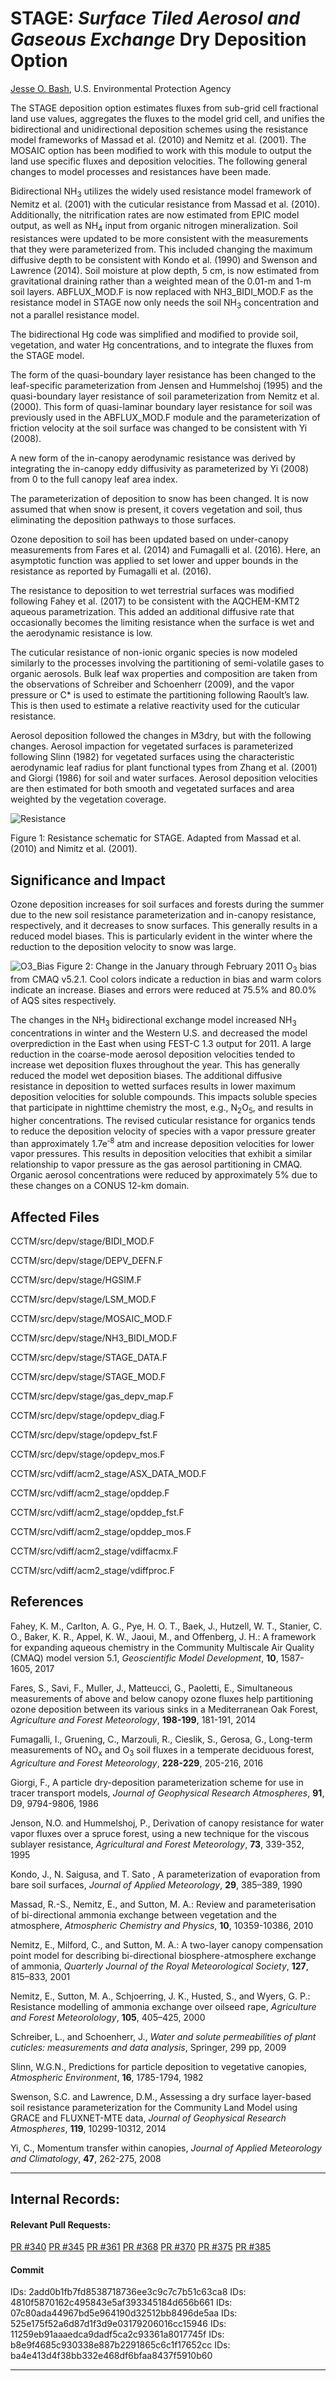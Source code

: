 # STAGE: *Surface Tiled Aerosol and Gaseous Exchange* Dry Deposition Option

[Jesse O. Bash](mailto:bash.jesse@epa.gov), U.S. Environmental Protection Agency

The STAGE deposition option estimates fluxes from sub-grid cell fractional land use values, aggregates the fluxes to the model grid cell, and unifies the bidirectional and unidirectional deposition schemes using the resistance model frameworks of Massad et al. (2010) and Nemitz et al. (2001). The MOSAIC option has been modified to work with this module to output the land use specific fluxes and deposition velocities. The following general changes to model processes and resistances have been made. 

Bidirectional NH<sub>3</sub> utilizes the widely used resistance model framework of Nemitz et al. (2001) with the cuticular resistance from Massad et al. (2010). Additionally, the nitrification rates are now estimated from EPIC model output, as well as NH<sub>4</sub> input from organic nitrogen mineralization. Soil resistances were updated to be more consistent with the measurements that they were parameterized from. This included changing the maximum diffusive depth to be consistent with Kondo et al. (1990) and Swenson and Lawrence (2014).  Soil moisture at plow depth, 5 cm, is now estimated from gravitational draining rather than a weighted mean of the 0.01-m and 1-m soil layers. ABFLUX_MOD.F is now replaced with NH3_BIDI_MOD.F as the resistance model in STAGE now only needs the soil NH<sub>3</sub> concentration and not a parallel resistance model. 

The bidirectional Hg code was simplified and modified to provide soil, vegetation, and water Hg concentrations, and to integrate the fluxes from the STAGE model. 

The form of the quasi-boundary layer resistance has been changed to the leaf-specific parameterization from Jensen and Hummelshoj (1995) and the quasi-boundary layer resistance of soil parameterization from Nemitz et al. (2000). This form of quasi-laminar boundary layer resistance for soil was previously used in the ABFLUX_MOD.F module and the parameterization of friction velocity at the soil surface was changed to be consistent with Yi (2008). 

A new form of the in-canopy aerodynamic resistance was derived by integrating the in-canopy eddy diffusivity as parameterized by Yi (2008) from 0 to the full canopy leaf area index. 

The parameterization of deposition to snow has been changed. It is now assumed that when snow is present, it covers vegetation and soil, thus eliminating the deposition pathways to those surfaces. 

Ozone deposition to soil has been updated based on under-canopy measurements from Fares et al. (2014) and Fumagalli et al. (2016). Here, an asymptotic function was applied to set lower and upper bounds in the resistance as reported by Fumagalli et al. (2016).

The resistance to deposition to wet terrestrial surfaces was modified following Fahey et al. (2017) to be consistent with the AQCHEM-KMT2 aqueous parametrization. This added an additional diffusive rate that occasionally becomes the limiting resistance when the surface is wet and the aerodynamic resistance is low.  

The cuticular resistance of non-ionic organic species is now modeled similarly to the processes involving the partitioning of semi-volatile gases to organic aerosols. Bulk leaf wax properties and composition are taken from the observations of Schreiber and Schoenherr (2009), and the vapor pressure or C* is used to estimate the partitioning following Raoult’s law. This is then used to estimate a relative reactivity used for the cuticular resistance. 

Aerosol deposition followed the changes in M3dry, but with the following changes. Aerosol impaction for vegetated surfaces is parameterized following Slinn (1982) for vegetated surfaces using the characteristic aerodynamic leaf radius for plant functional types from Zhang et al. (2001) and Giorgi (1986) for soil and water surfaces.  Aerosol deposition velocities are then estimated for both smooth and vegetated surfaces and area weighted by the vegetation coverage. 

![Resistance](Resistance.model.png)

Figure 1: Resistance schematic for STAGE. Adapted from Massad et al. (2010) and Nimitz et al. (2001).

## Significance and Impact

Ozone deposition increases for soil surfaces and forests during the summer due to the new soil resistance parameterization and in-canopy resistance, respectively, and it decreases to snow surfaces. This generally results in a reduced model biases. This is particularly evident in the winter where the reduction to the deposition velocity to snow was large. 

![O3_Bias](CMAQv521_Stage_Beta_O3_8hrmax_275594_spatialplot_bias_diff.png)
Figure 2: Change in the January through February 2011 O<sub>3</sub> bias from CMAQ v5.2.1. Cool colors indicate a reduction in bias and warm colors indicate an increase. Biases and errors were reduced at 75.5% and 80.0% of AQS sites respectively. 


The changes in the NH<sub>3</sub> bidirectional exchange model increased NH<sub>3</sub> concentrations in winter and the Western U.S. and decreased the model overprediction in the East when using FEST-C 1.3 output for 2011.
A large reduction in the coarse-mode aerosol deposition velocities tended to increase wet deposition fluxes throughout the year. This has generally reduced the model wet deposition biases. 
The additional diffusive resistance in deposition to wetted surfaces results in lower maximum deposition velocities for soluble compounds. This impacts soluble species that participate in nighttime chemistry the most, e.g., N<sub>2</sub>O<sub>5</sub>, and results in higher concentrations. 
The revised cuticular resistance for organics tends to reduce the deposition velocity of species with a vapor pressure greater than approximately 1.7e<sup>&#8209;8</sup>&nbsp;atm and increase deposition velocities for lower vapor pressures. This results in deposition velocities that exhibit a similar relationship to vapor pressure as the gas aerosol partitioning in CMAQ. Organic aerosol concentrations were reduced by approximately 5% due to these changes on a CONUS 12-km domain. 

## Affected Files

CCTM/src/depv/stage/BIDI_MOD.F

CCTM/src/depv/stage/DEPV_DEFN.F

CCTM/src/depv/stage/HGSIM.F

CCTM/src/depv/stage/LSM_MOD.F

CCTM/src/depv/stage/MOSAIC_MOD.F

CCTM/src/depv/stage/NH3_BIDI_MOD.F

CCTM/src/depv/stage/STAGE_DATA.F

CCTM/src/depv/stage/STAGE_MOD.F

CCTM/src/depv/stage/gas_depv_map.F

CCTM/src/depv/stage/opdepv_diag.F

CCTM/src/depv/stage/opdepv_fst.F

CCTM/src/depv/stage/opdepv_mos.F

CCTM/src/vdiff/acm2_stage/ASX_DATA_MOD.F

CCTM/src/vdiff/acm2_stage/opddep.F

CCTM/src/vdiff/acm2_stage/opddep_fst.F

CCTM/src/vdiff/acm2_stage/opddep_mos.F

CCTM/src/vdiff/acm2_stage/vdiffacmx.F

CCTM/src/vdiff/acm2_stage/vdiffproc.F

## References

Fahey, K. M., Carlton, A. G., Pye, H. O. T., Baek, J., Hutzell, W. T., Stanier, C. O., Baker, K. R., Appel, K. W., Jaoui, M., and Offenberg, J. H.: A framework for expanding aqueous chemistry in the Community Multiscale Air Quality (CMAQ) model version 5.1, *Geoscientific Model Development*, **10**, 1587-1605, 2017

Fares, S., Savi, F., Muller, J., Matteucci, G., Paoletti, E., Simultaneous measurements of above and below canopy ozone fluxes help partitioning ozone deposition between its various sinks in a Mediterranean Oak Forest, *Agriculture and Forest Meteorology*, **198-199**, 181-191, 2014

Fumagalli, I., Gruening, C., Marzouli, R., Cieslik, S., Gerosa, G., Long-term measurements of NO<sub>x</sub> and O<sub>3</sub> soil fluxes in a temperate deciduous forest, *Agriculture and Forest Meteorology*, **228-229**, 205-216, 2016

Giorgi, F., A particle dry-deposition parameterization scheme for use in tracer transport models, *Journal of Geophysical Research Atmospheres*, **91**, D9, 9794-9806, 1986

Jenson, N.O. and Hummelshoj, P., Derivation of canopy resistance for water vapor fluxes over a spruce forest, using a new technique for the viscous sublayer resistance, *Agricultural and Forest Meteorology*, **73**, 339-352, 1995

Kondo, J., N. Saigusa, and T. Sato , A parameterization of evaporation from bare soil surfaces, *Journal of Applied Meteorology*, **29**, 385–389, 1990

Massad, R.-S., Nemitz, E., and Sutton, M. A.: Review and parameterisation of bi-directional ammonia exchange between vegetation and the atmosphere, *Atmospheric Chemistry and Physics*, **10**, 10359-10386, 2010

Nemitz, E., Milford, C., and Sutton, M. A.: A two-layer canopy compensation point model for describing bi-directional biosphere-atmosphere exchange of ammonia, *Quarterly Journal of the Royal Meteorological Society*, **127**, 815–833, 2001

Nemitz, E., Sutton, M. A., Schjoerring, J. K., Husted, S., and Wyers, G. P.: Resistance modelling of ammonia exchange over oilseed rape, *Agriculture and Forest Meteorolology*, **105**, 405–425, 2000

Schreiber, L., and Schoenherr, J., *Water and solute permeabilities of plant cuticles: measurements and data analysis*, Springer, 299 pp, 2009

Slinn, W.G.N., Predictions for particle deposition to vegetative canopies, *Atmospheric Environment*, **16**, 1785-1794, 1982 

Swenson, S.C. and Lawrence, D.M., Assessing a dry surface layer-based soil resistance parameterization for the Community Land Model using GRACE and FLUXNET-MTE data, *Journal of Geophysical Research Atmospheres*, **119**, 10299-10312, 2014

Yi, C., Momentum transfer within canopies, *Journal of Applied Meteorology and Climatology*, **47**, 262-275, 2008 

-----
## Internal Records:
#### Relevant Pull Requests:
[PR #340](https://github.com/USEPA/CMAQ_Dev/pull/340)
[PR #345](https://github.com/USEPA/CMAQ_Dev/pull/345)
[PR #361](https://github.com/USEPA/CMAQ_Dev/pull/361)
[PR #368](https://github.com/USEPA/CMAQ_Dev/pull/368)
[PR #370](https://github.com/USEPA/CMAQ_Dev/pull/370)
[PR #375](https://github.com/USEPA/CMAQ_Dev/pull/375)
[PR #385](https://github.com/USEPA/CMAQ_Dev/pull/385)
#### Commit 
IDs: 2add0b1fb7fd8538718736ee3c9c7c7b51c63ca8
IDs: 4810f5870162c495843e5af393345184d656b661
IDs: 07c80ada44967bd5e964190d32512bb8496de5aa
IDs: 525e175f52a6d87d1f3d9e03179206016cc15946
IDs: 11259eb91aaaedca9dadf5ca2c93361a8017745f
IDs: b8e9f4685c930338e887b2291865c6c1f17652cc
IDs: ba4e413d4f38bb332e468df6bfaa8437f5910b60

-----


